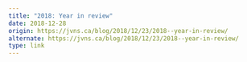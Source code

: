 ```yaml
---
title: "2018: Year in review"
date: 2018-12-28
origin: https://jvns.ca/blog/2018/12/23/2018--year-in-review/
alternate: https://jvns.ca/blog/2018/12/23/2018--year-in-review/
type: link
---
```


